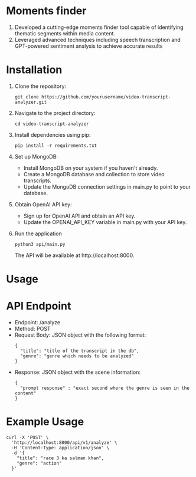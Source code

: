 # Moments finder

1. Developed a cutting-edge moments finder tool capable  of identifying thematic segments within media content. 
2. Leveraged advanced techniques including speech transcription and GPT-powered sentiment analysis to achieve accurate results

# Installation

1. Clone the repository:
   ```
   git clone https://github.com/yourusername/video-transcript-analyzer.git
   ```

2. Navigate to the project directory:
   ```
   cd video-transcript-analyzer
   ```
   
3. Install dependencies using pip:
   ```
   pip install -r requirements.txt
   ```
4. Set up MongoDB:
   - Install MongoDB on your system if you haven't already.
   - Create a MongoDB database and collection to store video transcripts.
   - Update the MongoDB connection settings in main.py to point to your database.
     
5. Obtain OpenAI API key:
   - Sign up for OpenAI API and obtain an API key.
   - Update the OPENAI_API_KEY variable in main.py with your API key.
  
6. Run the application
   ```
   python3 api/main.py
   ```
   The API will be available at http://localhost:8000.

# Usage

# API Endpoint
    
- Endpoint: /analyze
- Method: POST
- Request Body: JSON object with the following format:
  ```
  {
    "title": "title of the transcript in the db",
    "genre": "genre which needs to be analyzed"
  }
  ```
- Response: JSON object with the scene information:
  ```
  {
    "prompt response" : "exact second where the genre is seen in the content"
  }
  ```

# Example Usage

```
curl -X 'POST' \
  'http://localhost:8000/api/v1/analyze' \
  -H 'Content-Type: application/json' \
  -d '{
    "title": "race 3 ka salman khan",
    "genre": "action"
  }'
```

